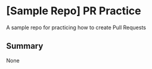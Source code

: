 # [Sample Repo] PR Practice
A sample repo for practicing how to create Pull Requests

## Summary
None
